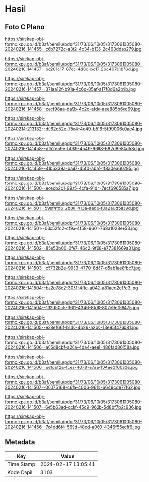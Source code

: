 # Hasil

## Foto C Plano

https://sirekap-obj-formc.kpu.go.id/b3af/pemilu/pdpr/31/73/06/10/05/3173061005080-20240216-141455--c6b7272c-a3f2-4c34-b135-2c463ddab279.jpg

https://sirekap-obj-formc.kpu.go.id/b3af/pemilu/pdpr/31/73/06/10/05/3173061005080-20240216-141457--bc201c17-67ec-4d3c-bc17-2bc467e1b76d.jpg

https://sirekap-obj-formc.kpu.go.id/b3af/pemilu/pdpr/31/73/06/10/05/3173061005080-20240216-141457--371aa12f-b91a-4c6c-85af-a17f8d6a2b9b.jpg

https://sirekap-obj-formc.kpu.go.id/b3af/pemilu/pdpr/31/73/06/10/05/3173061005080-20240216-141458--cecf98aa-da9b-4c2c-afde-aee885b6ec69.jpg

https://sirekap-obj-formc.kpu.go.id/b3af/pemilu/pdpr/31/73/06/10/05/3173061005080-20240214-213132--d062c52e-75e4-4c49-b516-5f99006e0ae4.jpg

https://sirekap-obj-formc.kpu.go.id/b3af/pemilu/pdpr/31/73/06/10/05/3173061005080-20240216-141458--df52e59e-b089-4549-9698-682d8e84d58d.jpg

https://sirekap-obj-formc.kpu.go.id/b3af/pemilu/pdpr/31/73/06/10/05/3173061005080-20240216-141459--41b5339a-bad7-45f0-abaf-1f8a0ea60295.jpg

https://sirekap-obj-formc.kpu.go.id/b3af/pemilu/pdpr/31/73/06/10/05/3173061005080-20240216-141500--ececb2c1-99a5-4cfa-91d4-7ecf696585a7.jpg

https://sirekap-obj-formc.kpu.go.id/b3af/pemilu/pdpr/31/73/06/10/05/3173061005080-20240216-141501--59ef4fd6-2b86-413a-aad6-f0a2a0d5a29d.jpg

https://sirekap-obj-formc.kpu.go.id/b3af/pemilu/pdpr/31/73/06/10/05/3173061005080-20240216-141501--03c52fc2-cf9a-4f58-9601-768a1028ee53.jpg

https://sirekap-obj-formc.kpu.go.id/b3af/pemilu/pdpr/31/73/06/10/05/3173061005080-20240216-141502--85e53b00-0f67-46c2-9f68-e77381669a31.jpg

https://sirekap-obj-formc.kpu.go.id/b3af/pemilu/pdpr/31/73/06/10/05/3173061005080-20240216-141503--c5732b2e-9983-4770-8d87-d5ab1ae8fbc7.jpg

https://sirekap-obj-formc.kpu.go.id/b3af/pemilu/pdpr/31/73/06/10/05/3173061005080-20240216-141504--ba2e78c2-3031-4ffc-a042-a81aed2c17e3.jpg

https://sirekap-obj-formc.kpu.go.id/b3af/pemilu/pdpr/31/73/06/10/05/3173061005080-20240216-141504--132d50c5-36f1-4346-8fd8-807e9ef58475.jpg

https://sirekap-obj-formc.kpu.go.id/b3af/pemilu/pdpr/31/73/06/10/05/3173061005080-20240216-141505--e38ef66f-b140-4b26-a2b0-13e95f476081.jpg

https://sirekap-obj-formc.kpu.go.id/b3af/pemilu/pdpr/31/73/06/10/05/3173061005080-20240216-141506--a05d8cbf-a26a-4da4-aee1-486fad86158a.jpg

https://sirekap-obj-formc.kpu.go.id/b3af/pemilu/pdpr/31/73/06/10/05/3173061005080-20240216-141506--ee1def2e-fcea-4679-a7aa-134ae3f8693e.jpg

https://sirekap-obj-formc.kpu.go.id/b3af/pemilu/pdpr/31/73/06/10/05/3173061005080-20240216-141507--00075168-c6fa-4006-961b-6649cde77f62.jpg

https://sirekap-obj-formc.kpu.go.id/b3af/pemilu/pdpr/31/73/06/10/05/3173061005080-20240216-141507--6e5b63ad-ccbf-45c9-962b-5d8bf7b2c936.jpg

https://sirekap-obj-formc.kpu.go.id/b3af/pemilu/pdpr/31/73/06/10/05/3173061005080-20240216-141456--7c4dd6f4-569d-48cd-a060-4346f55ecff6.jpg


## Metadata

| Key        | Value               |
| ---------- | ------------------- |
| Time Stamp | 2024-02-17 13:05:41 |
| Kode Dapil | 3103                |



